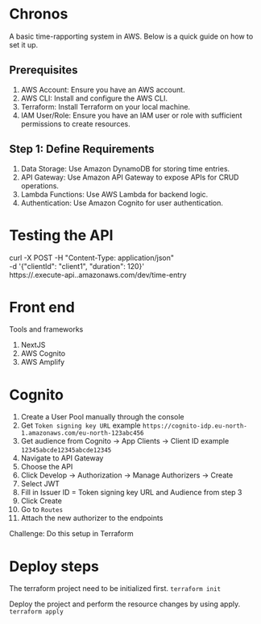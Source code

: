 # Chronos
A basic time-rapporting system in AWS. Below is a quick guide on how to set it up.

## Prerequisites
1. AWS Account: Ensure you have an AWS account.
2. AWS CLI: Install and configure the AWS CLI.
3. Terraform: Install Terraform on your local machine.
4. IAM User/Role: Ensure you have an IAM user or role with sufficient permissions to create resources.

## Step 1: Define Requirements
1. Data Storage: Use Amazon DynamoDB for storing time entries.
2. API Gateway: Use Amazon API Gateway to expose APIs for CRUD operations.
3. Lambda Functions: Use AWS Lambda for backend logic.
4. Authentication: Use Amazon Cognito for user authentication.

# Testing the API

curl -X POST -H "Content-Type: application/json" \
     -d '{"clientId": "client1", "duration": 120}' \
     https://<api-id>.execute-api.<region>.amazonaws.com/dev/time-entry

# Front end
Tools and frameworks
1. NextJS
2. AWS Cognito
3. AWS Amplify

# Cognito

1. Create a User Pool manually through the console
2. Get `Token signing key URL` example `https://cognito-idp.eu-north-1.amazonaws.com/eu-north-123abc456`
3. Get audience from Cognito -> App Clients -> Client ID example `12345abcde12345abcde12345`
4. Navigate to API Gateway
5. Choose the API
6. Click Develop -> Authorization -> Manage Authorizers -> Create
7. Select JWT
8. Fill in Issuer ID = Token signing key URL and Audience from step 3
9. Click Create
10. Go to `Routes`
11. Attach the new authorizer to the endpoints

Challenge: Do this setup in Terraform

# Deploy steps

The terraform project need to be initialized first.
`terraform init`

Deploy the project and perform the resource changes by using apply.
`terraform apply`
